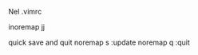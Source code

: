 Nel .vimrc

inoremap jj <Esc>  

quick save and quit
noremap <Leader>s :update<CR>
noremap <Leader>q :quit<CR> 
